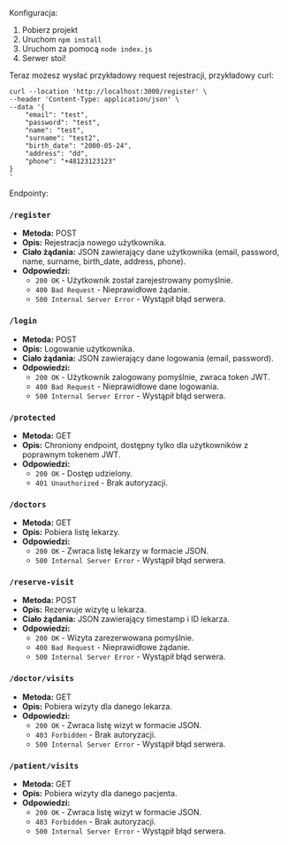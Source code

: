 Konfiguracja:
1. Pobierz projekt
2. Uruchom `npm install`
3. Uruchom za pomocą `node index.js`
4. Serwer stoi!

Teraz możesz wysłać przykładowy request rejestracji, przykładowy curl:
```
curl --location 'http://localhost:3000/register' \
--header 'Content-Type: application/json' \
--data '{
    "email": "test",
    "password": "test",
    "name": "test",
    "surname": "test2",
    "birth_date": "2000-05-24",
    "address": "dd",
    "phone": "+48123123123"
}
'
```


Endpointy:

### `/register`

- **Metoda:** POST
- **Opis:** Rejestracja nowego użytkownika.
- **Ciało żądania:** JSON zawierający dane użytkownika (email, password, name, surname, birth_date, address, phone).
- **Odpowiedzi:**
  - `200 OK` - Użytkownik został zarejestrowany pomyślnie.
  - `400 Bad Request` - Nieprawidłowe żądanie.
  - `500 Internal Server Error` - Wystąpił błąd serwera.

### `/login`

- **Metoda:** POST
- **Opis:** Logowanie użytkownika.
- **Ciało żądania:** JSON zawierający dane logowania (email, password).
- **Odpowiedzi:**
  - `200 OK` - Użytkownik zalogowany pomyślnie, zwraca token JWT.
  - `400 Bad Request` - Nieprawidłowe dane logowania.
  - `500 Internal Server Error` - Wystąpił błąd serwera.

### `/protected`

- **Metoda:** GET
- **Opis:** Chroniony endpoint, dostępny tylko dla użytkowników z poprawnym tokenem JWT.
- **Odpowiedzi:**
  - `200 OK` - Dostęp udzielony.
  - `401 Unauthorized` - Brak autoryzacji.

### `/doctors`

- **Metoda:** GET
- **Opis:** Pobiera listę lekarzy.
- **Odpowiedzi:**
  - `200 OK` - Zwraca listę lekarzy w formacie JSON.
  - `500 Internal Server Error` - Wystąpił błąd serwera.

### `/reserve-visit`

- **Metoda:** POST
- **Opis:** Rezerwuje wizytę u lekarza.
- **Ciało żądania:** JSON zawierający timestamp i ID lekarza.
- **Odpowiedzi:**
  - `200 OK` - Wizyta zarezerwowana pomyślnie.
  - `400 Bad Request` - Nieprawidłowe żądanie.
  - `500 Internal Server Error` - Wystąpił błąd serwera.

### `/doctor/visits`

- **Metoda:** GET
- **Opis:** Pobiera wizyty dla danego lekarza.
- **Odpowiedzi:**
  - `200 OK` - Zwraca listę wizyt w formacie JSON.
  - `403 Forbidden` - Brak autoryzacji.
  - `500 Internal Server Error` - Wystąpił błąd serwera.

### `/patient/visits`

- **Metoda:** GET
- **Opis:** Pobiera wizyty dla danego pacjenta.
- **Odpowiedzi:**
  - `200 OK` - Zwraca listę wizyt w formacie JSON.
  - `403 Forbidden` - Brak autoryzacji.
  - `500 Internal Server Error` - Wystąpił błąd serwera.
